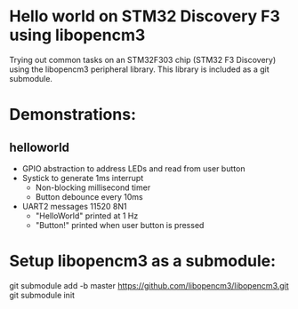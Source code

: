 # Hello world on STM32 Discovery F3 using libopencm3

Trying out common tasks on an STM32F303 chip (STM32 F3 Discovery) using the libopencm3 peripheral library.
This library is included as a git submodule.

# Demonstrations:

## helloworld
 
* GPIO abstraction to address LEDs and read from user button
* Systick to generate 1ms interrupt
  * Non-blocking millisecond timer
  * Button debounce every 10ms
* UART2 messages 11520 8N1
  * "HelloWorld" printed at 1 Hz
  * "Button!" printed when user button is pressed


# Setup libopencm3 as a submodule:
git submodule add -b master https://github.com/libopencm3/libopencm3.git
git submodule init


